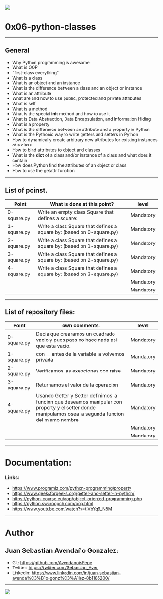 ![](https://skillpaythebills.com/wp-content/uploads/2021/03/Object-Oriented-Programming.png)

# 0x06-python-classes

------------

## General
- Why Python programming is awesome
- What is OOP
- “first-class everything”
- What is a class
- What is an object and an instance
- What is the difference between a class and an object or instance
- What is an attribute
- What are and how to use public, protected and private attributes
- What is self
- What is a method
- What is the special __init__ method and how to use it
- What is Data Abstraction, Data Encapsulation, and Information Hiding
- What is a property
- What is the difference between an attribute and a property in Python
- What is the Pythonic way to write getters and setters in Python
- How to dynamically create arbitrary new attributes for existing instances of a class
- How to bind attributes to object and classes
- What is the __dict__ of a class and/or instance of a class and what does it contain
- How does Python find the attributes of an object or class
- How to use the getattr function

------------

## List of poinst.

|  Point | What is done at this point? | level |
| ------------ | ------------ | ------------ |
| 0-square.py | Write an empty class Square that defines a square: | Mandatory |
| 1-square.py | Write a class Square that defines a square by: (based on 0-square.py) | Mandatory |
| 2-square.py | Write a class Square that defines a square by: (based on 1-square.py) | Mandatory |
| 3-square.py | Write a class Square that defines a square by: (based on 2-square.py) | Mandatory |
| 4-square.py | Write a class Square that defines a square by: (based on 3-square.py) |  Mandatory |
|  |  |  Mandatory |
|  |  |  Mandatory |

------------

## List of repository files:

|  Point | own comments.  | level |
| ------------ | ------------ | ------------ |
| 0-square.py | Decia que crearamos un cuadrado vacio y pues pass no hace nada asi que esta vacio. | Mandatory |
| 1-square.py | con __ antes de la variable la volvemos privada | Mandatory |
| 2-square.py | Verificamos las exepciones con raise | Mandatory |
| 3-square.py | Returnamos el valor de la operacion | Mandatory |
| 4-square.py | Usando Getter y Setter definimos la funcion que deseamos manipular con property y el setter donde manipulamos osea la segunda funcion del mismo nombre |  Mandatory |
|  |  |  Mandatory |
|  |  |  Mandatory |

------------

# Documentation:
### Links:

- https://www.programiz.com/python-programming/property
- https://www.geeksforgeeks.org/getter-and-setter-in-python/
- https://python-course.eu/oop/object-oriented-programming.php
- https://python.swaroopch.com/oop.html
- https://www.youtube.com/watch?v=tlVbYq9_N5M
------------

# Author


## Juan Sebastian Avendaño Gonzalez:
- Git: https://github.com/AvendanoisPepe
- Twitter: https://twitter.com/Sebastian_Aven
- Linkedin: https://www.linkedin.com/in/juan-sebastian-avenda%C3%B1o-gonz%C3%A1lez-8b1185200/

------------


![](https://scontent.fbog4-1.fna.fbcdn.net/v/t39.30808-6/271153206_3074657909465585_6907762404450913633_n.jpg?_nc_cat=105&_nc_rgb565=1&ccb=1-5&_nc_sid=730e14&_nc_ohc=Wm9imN7mxqAAX_DgRTy&_nc_ht=scontent.fbog4-1.fna&oh=00_AT9bMuywrpnZKR3yaTAPu-lqwQ0uJpFTGIYQPM2wabvWlg&oe=61EB1180)